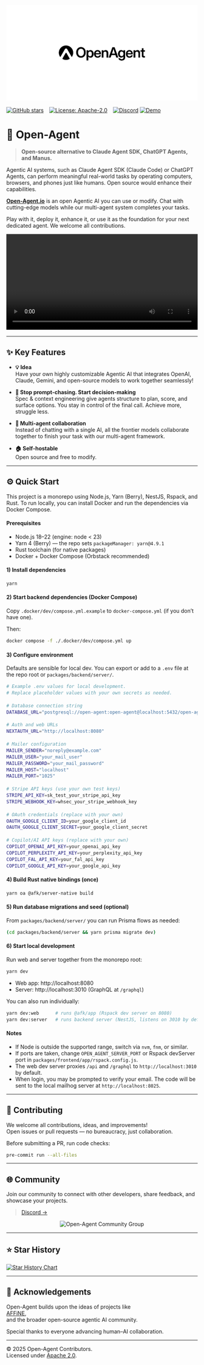 ![logo](tools/public/logo.jpg)

[![GitHub stars](https://img.shields.io/github/stars/AFK-surf/open-agent?style=social)](https://github.com/AFK-surf/open-agent/stargazers) &ensp;
[![License: Apache-2.0](https://img.shields.io/badge/License-Apache%202.0-blue.svg)](https://opensource.org/licenses/Apache-2.0) &ensp;
[![Discord](https://img.shields.io/badge/Discord-Join-blue)](https://discord.gg/your-discord-invite)
[![Demo](https://img.shields.io/badge/Demo-OpenAgent.io-yellow)](http://open-agent.io)

# 👋 Open-Agent

> **Open-source alternative to Claude Agent SDK, ChatGPT Agents, and Manus.**

Agentic AI systems, such as Claude Agent SDK (Claude Code) or ChatGPT Agents, can perform meaningful real-world tasks by operating computers, browsers, and phones just like humans. Open source would enhance their capabilities.

[**Open-Agent.io**](http://open-agent.io/) is an open Agentic AI you can use or modify. Chat with cutting-edge models while our multi-agent system completes your tasks.

Play with it, deploy it, enhance it, or use it as the foundation for your next dedicated agent. We welcome all contributions.

<video src="https://github.com/user-attachments/assets/1e3b8610-ff3e-4042-b43e-0a5ac367ef93" width="100%"></video>

---

## ✨ Key Features

- **💡 Idea**  
  Have your own highly customizable Agentic AI that integrates OpenAI, Claude, Gemini, and open-source models to work together seamlessly!

- **💬 Stop prompt-chasing. Start decision-making**  
  Spec & context engineering give agents structure to plan, score, and surface options. You stay in control of the final call. Achieve more, struggle less.

- **🔔 Multi-agent collaboration**  
  Instead of chatting with a single AI, all the frontier models collaborate together to finish your task with our multi-agent framework.

- **🏠 Self-hostable**  
  Open source and free to modify.

---

## ⚙️ Quick Start

This project is a monorepo using Node.js, Yarn (Berry), NestJS, Rspack, and Rust. To run locally, you can install Docker and run the dependencies via Docker Compose.

#### Prerequisites

- Node.js 18–22 (engine: node < 23)
- Yarn 4 (Berry) — the repo sets `packageManager: yarn@4.9.1`
- Rust toolchain (for native packages)
- Docker + Docker Compose (Orbstack recommended)

#### 1) Install dependencies

```bash
yarn
```

#### 2) Start backend dependencies (Docker Compose)

Copy `.docker/dev/compose.yml.example` to `docker-compose.yml` (if you don’t have one).

Then:

```bash
docker compose -f ./.docker/dev/compose.yml up
```

#### 3) Configure environment

Defaults are sensible for local dev. You can export or add to a `.env` file at the repo root or `packages/backend/server/`.

```bash
# Example .env values for local development.
# Replace placeholder values with your own secrets as needed.

# Database connection string
DATABASE_URL="postgresql://open-agent:open-agent@localhost:5432/open-agent"

# Auth and web URLs
NEXTAUTH_URL="http://localhost:8080"

# Mailer configuration
MAILER_SENDER="noreply@example.com"
MAILER_USER="your_mail_user"
MAILER_PASSWORD="your_mail_password"
MAILER_HOST="localhost"
MAILER_PORT="1025"

# Stripe API keys (use your own test keys)
STRIPE_API_KEY=sk_test_your_stripe_api_key
STRIPE_WEBHOOK_KEY=whsec_your_stripe_webhook_key

# OAuth credentials (replace with your own)
OAUTH_GOOGLE_CLIENT_ID=your_google_client_id
OAUTH_GOOGLE_CLIENT_SECRET=your_google_client_secret

# Copilot/AI API keys (replace with your own)
COPILOT_OPENAI_API_KEY=your_openai_api_key
COPILOT_PERPLEXITY_API_KEY=your_perplexity_api_key
COPILOT_FAL_API_KEY=your_fal_api_key
COPILOT_GOOGLE_API_KEY=your_google_api_key
```

#### 4) Build Rust native bindings (once)

```bash
yarn oa @afk/server-native build
```

#### 5) Run database migrations and seed (optional)

From `packages/backend/server/` you can run Prisma flows as needed:

```bash
(cd packages/backend/server && yarn prisma migrate dev)
```

#### 6) Start local development

Run web and server together from the monorepo root:

```bash
yarn dev
```

- Web app: http://localhost:8080
- Server: http://localhost:3010 (GraphQL at `/graphql`)

You can also run individually:

```bash
yarn dev:web      # runs @afk/app (Rspack dev server on 8080)
yarn dev:server   # runs backend server (NestJS, listens on 3010 by default)
```

#### Notes

- If Node is outside the supported range, switch via `nvm`, `fnm`, or similar.
- If ports are taken, change `OPEN_AGENT_SERVER_PORT` or Rspack devServer port in `packages/frontend/app/rspack.config.js`.
- The web dev server proxies `/api` and `/graphql` to `http://localhost:3010` by default.
- When login, you may be prompted to verify your email. The code will be sent to the local mailhog server at `http://localhost:8025`.

---

## 🤝 Contributing

We welcome all contributions, ideas, and improvements!  
Open issues or pull requests — no bureaucracy, just collaboration.

Before submitting a PR, run code checks:

```bash
pre-commit run --all-files
```

---

## 🌐 Community

Join our community to connect with other developers, share feedback, and showcase your projects.

> [Discord →](https://discord.gg/your-discord-invite)

<div align="center">
  <img src="assets/community_group.jpg" width="300" alt="Open-Agent Community Group"/>
</div>

---

## ⭐ Star History

[![Star History Chart](https://api.star-history.com/svg?repos=AFK-surf/open-agent&type=Date)](https://star-history.com/#AFK-surf/open-agent&Date)

---

## 💙 Acknowledgements

Open-Agent builds upon the ideas of projects like  
[AFFiNE](<[https://github.com/browserbase/stagehand](https://github.com/toeverything/AFFiNE)>),  
and the broader open-source agentic AI community.

Special thanks to everyone advancing human–AI collaboration.

---

© 2025 Open-Agent Contributors.  
Licensed under [Apache 2.0](https://opensource.org/licenses/Apache-2.0).
